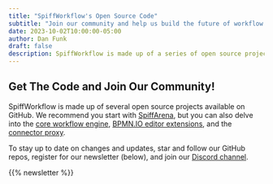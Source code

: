 ```yaml
---
title: "SpiffWorkflow's Open Source Code"
subtitle: "Join our community and help us build the future of workflow automation"
date: 2023-10-02T10:00:00-05:00
author: Dan Funk
draft: false
description: SpiffWorkflow is made up of a series of open source projects that are available on GitHub. We welcome your contributions and feedback.
---
```


## Get The Code and Join Our Community!

SpiffWorkflow is made up of several open source projects available on GitHub.
We recommend you start with [SpiffArena](https://github.com/sartography/spiff-arena), but you can also delve into the [core workflow engine](https://github.com/sartography/SpiffWorkflow), [BPMN.IO editor extensions](https://github.com/sartography/bpmn-js-spiffworkflow), and the [connector proxy](https://github.com/sartography/connector-proxy-demo).

To stay up to date on changes and updates, star and follow our GitHub repos, register for our newsletter (below), and join our [Discord channel](https://discord.gg/F6Kb7HNK7B).

{{% newsletter %}}
